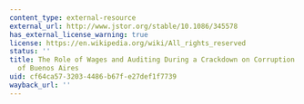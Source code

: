 ```yaml
---
content_type: external-resource
external_url: http://www.jstor.org/stable/10.1086/345578
has_external_license_warning: true
license: https://en.wikipedia.org/wiki/All_rights_reserved
status: ''
title: The Role of Wages and Auditing During a Crackdown on Corruption in the City
  of Buenos Aires
uid: cf64ca57-3203-4486-b67f-e27def1f7739
wayback_url: ''
---
```

